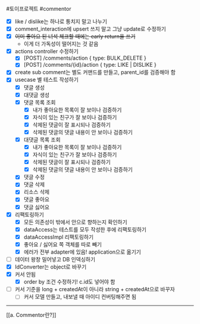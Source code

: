 #토이프로젝트 #commentor 

 - [x] like / dislike는 하나로 퉁치지 말고 나누기
 - [x] comment_interaction에 upsert 쓰지 말고 그냥 update로 수정하기
 - [x] ~~이미 좋아요 된 녀석 체크할 때에는 early return을 쓰기~~
	 - 이게 더 가독성이 떨어지는 것 같음
 - [x] actions controller 수정하기
	 - [x] [POST] /comments/action { type: BULK_DELETE }
	 - [x] [POST] /comments/{id}/action { type: LIKE | DISLIKE }
- [x] create sub comment는 별도 커맨드를 만들고, parent_id를 검증해야 함
- [x] usecase 별 테스트 작성하기
	- [x] 댓글 생성
	- [x] 대댓글 생성
	- [x] 댓글 목록 조회
		- [x] 내가 좋아요한 목록이 잘 보이나 검증하기
		- [x] 자식이 있는 친구가 잘 보이나 검증하기
		- [x] 삭제된 댓글이 잘 표시되나 검증하기
		- [x] 삭제된 댓글의 댓글 내용이 안 보이나 검증하기
	- [x] 대댓글 목록 조회
		- [x] 내가 좋아요한 목록이 잘 보이나 검증하기
		- [x] 자식이 있는 친구가 잘 보이나 검증하기
		- [x] 삭제된 댓글이 잘 표시되나 검증하기
		- [x] 삭제된 댓글의 댓글 내용이 안 보이나 검증하기
	- [x] 댓글 수정
	- [x] 댓글 삭제
	- [x] 리소스 삭제
	- [x] 댓글 좋아요
	- [x] 댓글 싫어요
- [x] 리팩토링하기
	- [x] 모든 의존성이 밖에서 안으로 향하는지 확인하기
	- [x] dataAccess는 테스트를 모두 작성한 후에 리팩토링하기
	- [x] dataAccessImpl 리팩토링하기
	- [x] 좋아요 / 싫어요 쪽 객체를 따로 빼기
	- [x] 에러가 전부 adapter에 있음! application으로 옮기기
- [ ] 데이터 왕창 밀어넣고 DB 인덱싱하기
- [x] IdConverter는 object로 바꾸기
- [x] 커서 안됨
	- [x] order by 조건 수정하기! c.id도 넣어야 함
- [ ] 커서 기준을 long + createdAt이 아니라 string + createdAt으로 바꾸자
	- [ ] 커서 모델 만들고, 내보낼 때 아이디 컨버팅해주면 됨
---
[[a. Commentor란?]]